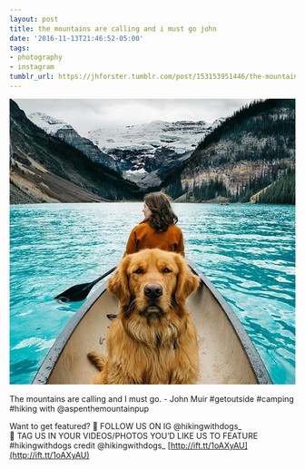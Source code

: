 ```yaml
---
layout: post
title: the mountains are calling and i must go john
date: '2016-11-13T21:46:52-05:00'
tags:
- photography
- instagram
tumblr_url: https://jhforster.tumblr.com/post/153153951446/the-mountains-are-calling-and-i-must-go-john
---
```

 ![](/tumblr_files/tumblr_o2v3bnj7i51uxadqoo1_640.jpg)  

The mountains are calling and I must go. - John Muir #getoutside #camping #hiking with @aspenthemountainpup

Want to get featured? 🗻 FOLLOW US ON IG @hikingwithdogs\_  
🐶 TAG US IN YOUR VIDEOS/PHOTOS YOU’D LIKE US TO FEATURE #hikingwithdogs credit @hikingwithdogs\_ [http://ift.tt/1oAXyAU](http://ift.tt/1oAXyAU)

